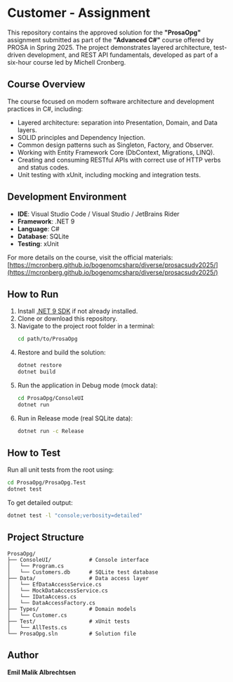 # Customer - Assignment

This repository contains the approved solution for the **"ProsaOpg"** assignment submitted as part of the **"Advanced C#"** course offered by PROSA in Spring 2025. The project demonstrates layered architecture, test-driven development, and REST API fundamentals, developed as part of a six-hour course led by Michell Cronberg.

## Course Overview  
The course focused on modern software architecture and development practices in C#, including:  
- Layered architecture: separation into Presentation, Domain, and Data layers.  
- SOLID principles and Dependency Injection.  
- Common design patterns such as Singleton, Factory, and Observer.  
- Working with Entity Framework Core (DbContext, Migrations, LINQ).  
- Creating and consuming RESTful APIs with correct use of HTTP verbs and status codes.  
- Unit testing with xUnit, including mocking and integration tests.

## Development Environment  
- **IDE**: Visual Studio Code / Visual Studio / JetBrains Rider  
- **Framework**: .NET 9  
- **Language**: C#  
- **Database**: SQLite  
- **Testing**: xUnit  

For more details on the course, visit the official materials:  
[https://mcronberg.github.io/bogenomcsharp/diverse/prosacsudv2025/](https://mcronberg.github.io/bogenomcsharp/diverse/prosacsudv2025/)

## How to Run  
1. Install [.NET 9 SDK](https://dotnet.microsoft.com/en-us/download/dotnet/9.0) if not already installed.  
2. Clone or download this repository.  
3. Navigate to the project root folder in a terminal:  
   ```bash
   cd path/to/ProsaOpg
   ```
4. Restore and build the solution:  
   ```bash
   dotnet restore  
   dotnet build  
   ```
5. Run the application in Debug mode (mock data):  
   ```bash
   cd ProsaOpg/ConsoleUI  
   dotnet run
   ```
6. Run in Release mode (real SQLite data):  
   ```bash
   dotnet run -c Release
   ```

## How to Test  
Run all unit tests from the root using:  
```bash
cd ProsaOpg/ProsaOpg.Test  
dotnet test  
```

To get detailed output:  
```bash
dotnet test -l "console;verbosity=detailed"
```

## Project Structure  
```
ProsaOpg/
├── ConsoleUI/            # Console interface
│   └── Program.cs
│   └── Customers.db      # SQLite test database
├── Data/                 # Data access layer
│   └── EfDataAccessService.cs
│   └── MockDataAccessService.cs
│   └── IDataAccess.cs
│   └── DataAccessFactory.cs
├── Types/                # Domain models
│   └── Customer.cs
├── Test/                 # xUnit tests
│   └── AllTests.cs
└── ProsaOpg.sln          # Solution file
```

## Author  
**Emil Malik Albrechtsen**
